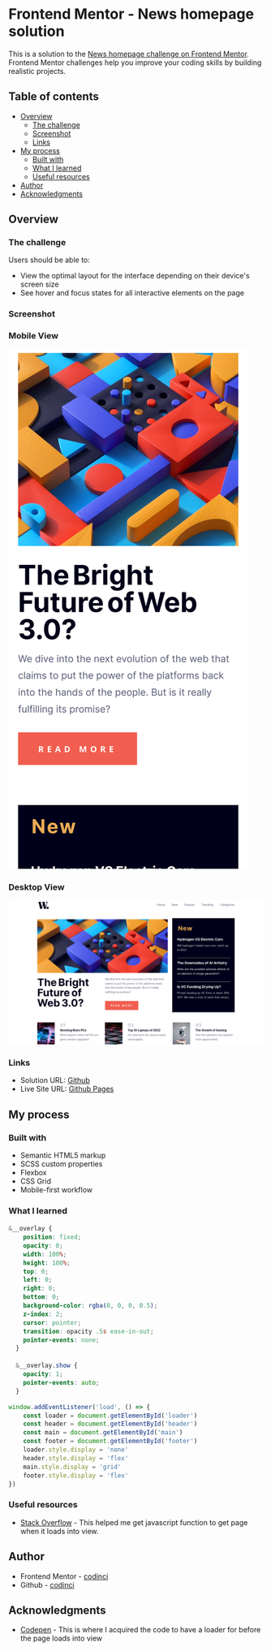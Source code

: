 # Frontend Mentor - News homepage solution

This is a solution to the [News homepage challenge on Frontend Mentor](https://www.frontendmentor.io/challenges/news-homepage-H6SWTa1MFl). Frontend Mentor challenges help you improve your coding skills by building realistic projects.

## Table of contents

- [Overview](#overview)
  - [The challenge](#the-challenge)
  - [Screenshot](#screenshot)
  - [Links](#links)
- [My process](#my-process)
  - [Built with](#built-with)
  - [What I learned](#what-i-learned)
  - [Useful resources](#useful-resources)
- [Author](#author)
- [Acknowledgments](#acknowledgments)


## Overview

### The challenge

Users should be able to:

- View the optimal layout for the interface depending on their device's screen size
- See hover and focus states for all interactive elements on the page

### Screenshot

### Mobile View

![Mobile View](./assets/images/screenshots/mobile-design.png)

### Desktop View

![Desktop View](./assets/images/screenshots/desktop-design.png)


### Links

- Solution URL: [Github](https://github.com/codinci/FrontendChallenges/tree/main/news-homepage-main)
- Live Site URL: [Github Pages](https://codinci.github.io/FrontendChallenges/news-homepage-main/)

## My process

### Built with

- Semantic HTML5 markup
- SCSS custom properties
- Flexbox
- CSS Grid
- Mobile-first workflow

### What I learned

```scss
&__overlay {
    position: fixed;
    opacity: 0;
    width: 100%;
    height: 100%;
    top: 0;
    left: 0;
    right: 0;
    bottom: 0;
    background-color: rgba(0, 0, 0, 0.5);
    z-index: 2;
    cursor: pointer;
    transition: opacity .5s ease-in-out;
    pointer-events: none;
  }

  &__overlay.show {
    opacity: 1;
    pointer-events: auto;
  }

```
```js
window.addEventListener('load', () => {
	const loader = document.getElementById('loader')
	const header = document.getElementById('header')
	const main = document.getElementById('main')
	const footer = document.getElementById('footer')
	loader.style.display = 'none'
	header.style.display = 'flex'
	main.style.display = 'grid'
	footer.style.display = 'flex'
})
```

### Useful resources

- [Stack Overflow](https://stackoverflow.com/questions/68436334/how-to-display-animation-before-page-loads) - This helped me get javascript function to get page when it loads into view.

## Author

- Frontend Mentor - [codinci](https://www.frontendmentor.io/profile/codinci)
- Github - [codinci](https://github.com/codinci)

## Acknowledgments

- [Codepen](https://codepen.io/rajanchaudhari08/pen/xxQKMRa) - This is where I acquired the code to have a loader for before the page loads into view

